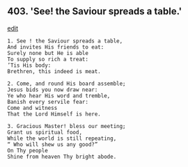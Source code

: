 
## 403.  'See! the Saviour spreads a table.'
[edit](https://docs.google.com/document/d/1CQLXN0jGlPO2hUtzZIDUd3iQ90YXCtCx/edit?mode=html)



    1. See ! the Saviour spreads a table,
    And invites His friends to eat: 
    Surely none but He is able 
    To supply so rich a treat:
    ’Tis His body:
    Brethren, this indeed is meat.

    2. Come, and round His board assemble;
    Jesus bids you now draw near:
    Ye who hear His word and tremble, 
    Banish every servile fear:
    Come and witness 
    That the Lord Himself is here.

    3. Gracious Master! bless our meeting; 
    Grant us spiritual food,
    While the world is still repeating,
    “ Who will shew us any good?”
    On Thy people
    Shine from heaven Thy bright abode.
